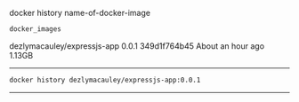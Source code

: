 
docker history name-of-docker-image

```sh
docker_images
```

dezlymacauley/expressjs-app   0.0.1     349d1f764b45   About an hour ago   1.13GB

_______________________________________________________________________________

```sh
docker history dezlymacauley/expressjs-app:0.0.1
```
_______________________________________________________________________________
